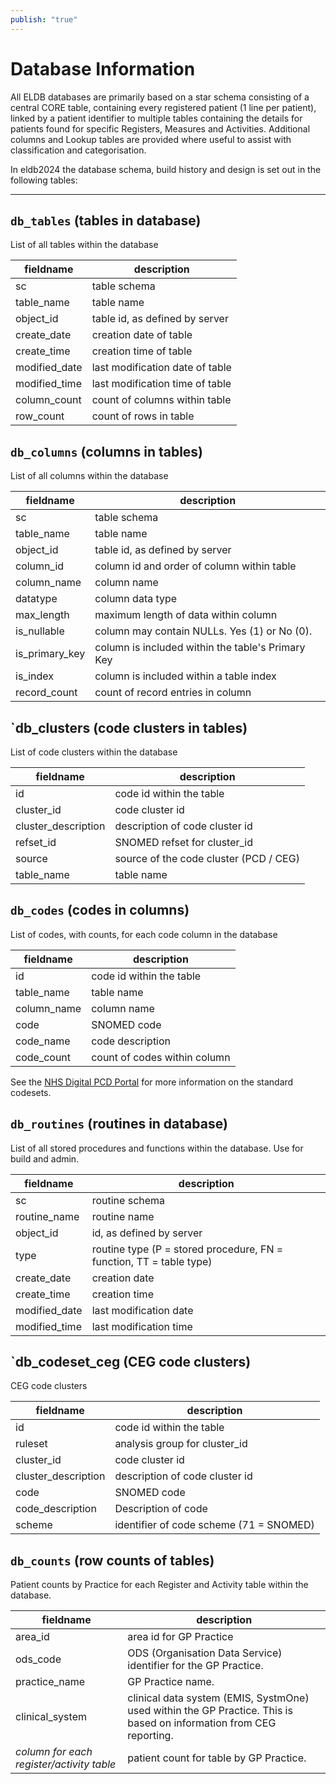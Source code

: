 ```yaml
---
publish: "true"
---
```

# Database Information

All ELDB databases are primarily based on a star schema consisting of a central CORE table, containing every registered patient (1 line per patient), linked by a patient identifier to multiple tables containing the details for patients found for specific Registers, Measures and Activities. Additional columns and Lookup tables are provided where useful to assist with classification and categorisation.

In eldb2024 the database schema, build history and design is set out in the following tables:

***

## `db_tables` (tables in database)
List of all tables within the database

fieldname     | description
----------    |------------
sc            | table schema
table_name    | table name
object_id     | table id, as defined by server
create_date   | creation date of table
create_time   | creation time of table
modified_date | last modification date of table
modified_time | last modification time of table
column_count  | count of columns within table
row_count     | count of rows in table

## `db_columns` (columns in tables)
List of all columns within the database

| fieldname      | description                                       |
| -------------- | ------------------------------------------------- |
| sc             | table schema                                      |
| table_name     | table name                                        |
| object_id      | table id, as defined by server                    |
| column_id      | column id and order of column within table        |
| column_name    | column name                                       |
| datatype       | column data type                                  |
| max_length     | maximum length of data within column              |
| is_nullable    | column may contain NULLs. Yes (1) or No (0).      |
| is_primary_key | column is included within the table's Primary Key |
| is_index       | column is included within a table index           |
| record_count   | count of record entries in column                 |

## `db_clusters (code clusters in tables)
List of code clusters within the database

| fieldname           | description                            |
| ------------------- | -------------------------------------- |
| id                  | code id within the table               |
| cluster_id          | code cluster id                        |
| cluster_description | description of code cluster id         |
| refset_id           | SNOMED refset for cluster_id           |
| source              | source of the code cluster (PCD / CEG) |
| table_name          | table name                             |

## `db_codes` (codes in columns)
List of codes, with counts, for each code column in the database

fieldname   | description
----------  |------------
id          | code id within the table
table_name  | table name
column_name | column name
code        | SNOMED code
code_name   | code description
code_count  | count of codes within column

See the [NHS Digital PCD Portal](<https://digital.nhs.uk/data-and-information/data-collections-and-data-sets/data-collections/quality-and-outcomes-framework-qof/quality-and-outcome-framework-qof-business-rules/primary-care-domain-reference-set-portal>) for more information on the standard codesets.

## `db_routines` (routines in database)
List of all stored procedures and functions within the database. Use for build and admin.

fieldname     | description
----------    |------------
sc            | routine schema
routine_name  | routine name
object_id     | id, as defined by server
type          | routine type (P = stored procedure, FN = function, TT = table type)
create_date   | creation date
create_time   | creation time
modified_date | last modification date
modified_time | last modification time

## `db_codeset_ceg (CEG code clusters)
CEG code clusters

| fieldname           | description                             |
| ------------------- | --------------------------------------- |
| id                  | code id within the table                |
| ruleset             | analysis group for cluster_id           |
| cluster_id          | code cluster id                         |
| cluster_description | description of code cluster id          |
| code                | SNOMED code                             |
| code_description    | Description of code                     |
| scheme              | identifier of code scheme (71 = SNOMED) |

## `db_counts` (row counts of tables)
Patient counts by Practice for each Register and Activity table within the database.

fieldname                                 | description
----------                                |------------
area_id                                   | area id for GP Practice
ods_code                                  | ODS (Organisation Data Service) identifier for the GP Practice.
practice_name                             | GP Practice name.
clinical_system                           | clinical data system (EMIS, SystmOne) used within the GP Practice. This is based on information from CEG reporting.
*column for each register/activity table* | patient count for table by GP Practice.

